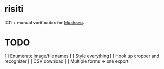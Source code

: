 risiti
======
ICR + manual verification for [Mashavu](http://mashavu.com).

TODO
=======
[ ] Enumerate image/file names
[ ] Style everything
[ ] Hook up cropper and recognizer
[ ] CSV download
[ ] Multiple forms -> one export
